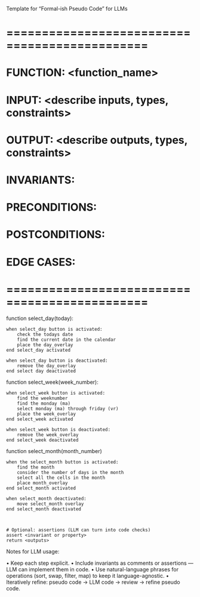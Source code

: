 Template for “Formal-ish Pseudo Code” for LLMs
# ==============================================
# FUNCTION: <function_name>
# INPUT: <describe inputs, types, constraints>
# OUTPUT: <describe outputs, types, constraints>
# INVARIANTS: <properties that must always hold during execution>
# PRECONDITIONS: <conditions that must be true before execution>
# POSTCONDITIONS: <conditions that must be true after execution>
# EDGE CASES: <special inputs or situations>
# ==============================================

function select_day(today):

    when select_day button is activated:
        check the todays date
        find the current date in the calendar
        place the day_overlay
    end select_day activated

    when select_day button is deactivated:
        remove the day_overlay
    end select day deactivated


function select_week(week_number):

    when select_week button is activated: 
    	find the weeknumber
    	find the monday (ma)
    	select monday (ma) through friday (vr)
    	place the week_overlay
    end select_week activated

    when select_week button is deactivated:
	    remove the week_overlay
    end select_week deactivated
    

function select_month(month_number)

    when the select_month button is activated:
        find the month
        consider the number of days in the month
        select all the cells in the month
        place month_overlay
    end select_month activated

    when select_month deactivated:
        move select_month overlay
    end select_month deactivated



    # Optional: assertions (LLM can turn into code checks)
    assert <invariant or property>
    return <outputs>


Notes for LLM usage:

• Keep each step explicit.
• Include invariants as comments or assertions — LLM can implement them in code.
• Use natural-language phrases for operations (sort, swap, filter, map) to keep it language-agnostic.
• Iteratively refine: pseudo code → LLM code → review → refine pseudo code.
